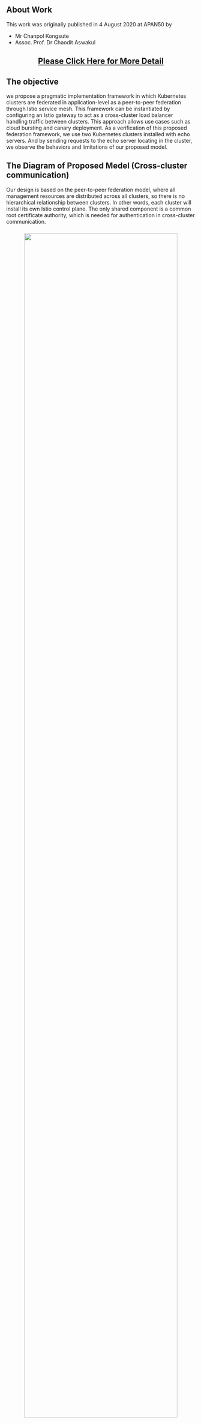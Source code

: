 ## About Work
This work was originally published in 4 August 2020 at APAN50 by 
- Mr Chanpol Kongsute
- Assoc. Prof. Dr Chaodit Aswakul
<h2 align="center"><a href="https://github.com/IoTcloudServe/Establishment-of-IoTcloudServe-TEIN-testbed-infrastructure/tree/master/An%20Experimental%20Study%20of%20Kubernetes%20Cluster%20Peer-to-Peer%20Application-Level%20Federation%20via%20Istio%20Service%20Mesh">Please Click Here for More Detail</a></h2>

## The objective
we propose a pragmatic implementation framework in which Kubernetes clusters are federated in application-level as a peer-to-peer federation through Istio service mesh. This framework can be instantiated by configuring an Istio gateway to act as a cross-cluster load balancer handling traffic between clusters. This approach allows use cases such as cloud bursting and canary deployment. As a verification of this proposed federation framework, we use two Kubernetes clusters installed with echo servers. And by sending requests to the echo server locating in the cluster, we observe the behaviors and limitations of our proposed model.

## The Diagram of Proposed Medel (Cross-cluster communication)
Our design is based on the peer-to-peer federation model, where all management resources are distributed across all clusters, so there is no hierarchical relationship between clusters. In other words, each cluster will install its own Istio control plane. The only shared component is a common root certificate authority, which is needed for authentication in cross-cluster communication.
<h3 align="center"><img width="90%" src="/Presentation_program/5_Experimental_Study_of_Kubernetes/picture/diagram1.png" /></h3>
In this model, cross-cluster communication is sent to the local Istio gateway and routed to the Istio gateway of another cluster by mTLS protocol. And this routing process can be configured so that an Istio gateway acts like a load balancer that controls traffic between clusters.

Somehow, we can also assign the rule to control incomming/out going traffic as the following picture below
<h3 align="center"><img width="90%" src="/Presentation_program/5_Experimental_Study_of_Kubernetes/picture/rule_control.png" /></h3>


## Tools for Demonstratation
<h3 align="center"><img width="90%" src="/Presentation_program/5_Experimental_Study_of_Kubernetes/picture/compo.png" /></h3>

---------------------------------------------------------------------
- Istio 1.5.10 <img width=4% src="/Agenda/picture/istio.png"/>
- Kiali <img width=4% src="/Agenda/picture/kiali.png"/>
- Python3 for HTTP parallel requests
```
import asyncio
import aiohttp
import time

websites = """http://202.28.193.112
http://202.28.193.112
http://202.28.193.112
http://202.28.193.112
http://202.28.193.112
http://202.28.193.112
http://202.28.193.112
"""

async def get(url):
    try:
        async with aiohttp.ClientSession() as session:
            async with session.get(url=url) as response:
                resp = await response.read()
                print("Successfully got url {} with response of length {}.".format(url, len(resp)))
    except Exception as e:
        print("Unable to get url {} due to {}.".format(url, e.__class__))

async def main(urls, amount):
    ret = await asyncio.gather(*[get(url) for url in urls])
    print("Finalized all. ret is a list of len {} outputs.".format(len(ret)))


urls = websites.split("\n")
amount = len(urls)

start = time.time()
asyncio.run(main(urls, amount))
end = time.time()

print("Took {} seconds to pull {} websites.".format(end - start, amount))
```
- echo server image (k8s.gcr.io/echoserver:1.10)
- Destination rule in .yaml file (for only cluster 1)
```
apiVersion: networking.istio.io/v1alpha3
kind: DestinationRule
metadata:
  name: echo
spec:
  host: echo.istio.svc.cluster.local
      #################
    ### Define policy ###
      #################
  trafficPolicy:
    connectionPool:
      tcp:
        maxConnections: 1
      http:
        http2MaxRequests: 1
        maxRequestsPerConnection: 1
        http1MaxPendingRequests: 1
    outlierDetection:
      consecutiveErrors: 1
      interval: 10s
      baseEjectionTime: 1m
      maxEjectionPercent: 100
    tls:
      mode: "ISTIO_MUTUAL"
```
- Service entry in .yaml (for only cluster 1)
```
apiVersion: networking.istio.io/v1alpha3
kind: ServiceEntry
metadata:
  name: echo
spec:
  hosts:
  - echo.istio.svc.cluster.local
  ports:
  - name: http
    number: 80
    protocol: http
  resolution: STATIC
  location: MESH_INTERNAL
  endpoints:
  - address: 202.28.193.115 #point to the cluster2's gateway 
    locality: us-west1/us-west1-b
    ports:
      http: 15443 #tls protocol
```



## How it work
<h3 align="center"><img width="70%" src="/Presentation_program/5_Experimental_Study_of_Kubernetes/picture/flow_chart.png" /></h3>

## Server's Details
<h3>Cluster 1</h3><br>
Istio-Gateway's IP: 202.28.193.112<br>
<h4>Visualization: <a href="http://202.28.193.111/kiali/console/graph/namespaces/?edges=noEdgeLabels&graphType=versionedApp&namespaces=default%2Cistio-system&unusedNodes=false&operationNodes=true&injectServiceNodes=true&duration=60&refresh=10000&layout=dagre">Click Here</a></h4>
<br>
<br>
<h3>Cluster 2</h3><br>
Istio-Gateway's IP: 202.28.193.115<br>
<h4>Visualization: <a href="http://202.28.193.109/kiali/console/graph/namespaces/?edges=noEdgeLabels&graphType=versionedApp&namespaces=default%2Cistio-system&unusedNodes=false&operationNodes=true&injectServiceNodes=true&duration=60&refresh=10000&layout=dagre">Click Here</a></h4>

## Let Start to Demonstrate
<h3>Scenario 1: cluster1 still be healthy</h3><br>
<h3 align="center"><img width="70%" src="/Presentation_program/5_Experimental_Study_of_Kubernetes/picture/cluster_ok.png" /></h3>

<h3>Scenario 2: cluster2 not longer be healthy</h3><br>
<h3 align="center"><img width="70%" src="/Presentation_program/5_Experimental_Study_of_Kubernetes/picture/cluster_nok.png" /></h3>
